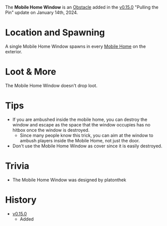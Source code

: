 The **Mobile Home Window** is an [Obstacle](/obstacles) added in the [v0.15.0](https://github.com/HasangerGames/suroi/releases/tag/v0.15.0) "Pulling the Pin" update on January 14th, 2024.
# Location and Spawning

A single Mobile Home Window spawns in every [Mobile Home](/buildings/mobile_home) on the exterior.

# Loot & More

The Mobile Home Window doesn't drop loot. 

# Tips

- If you are ambushed inside the mobile home, you can destroy the window and escape as the space that the window occupies has no hitbox once the window is destroyed.
   - Since many people know this trick, you can aim at the window to ambush players inside the Mobile Home, not just the door.
- Don't use the Mobile Home Window as cover since it is easily destroyed.

 # Trivia

- The Mobile Home Window was designed by platonthek

 # History 

  - [v0.15.0](https://github.com/HasangerGames/suroi/releases/tag/v0.15.0)
    - Added
